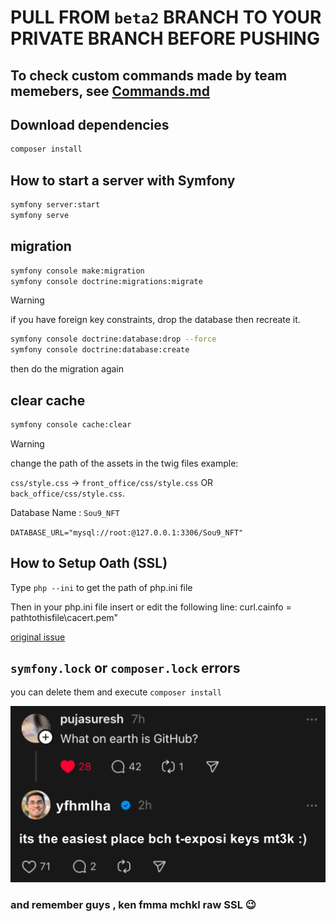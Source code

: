 # PULL FROM `beta2` BRANCH TO YOUR PRIVATE BRANCH BEFORE PUSHING

## To check custom commands made by team memebers, see [Commands.md](./Commands.md)

## Download dependencies

```sh
composer install
```

## How to start a server with Symfony

```sh
symfony server:start 
symfony serve
```

## migration

```sh
symfony console make:migration
symfony console doctrine:migrations:migrate
```

> [!WARNING]
> if you have foreign key constraints, drop the database then recreate it.

```sh
symfony console doctrine:database:drop --force
symfony console doctrine:database:create
```

then do the migration again

## clear cache

```sh
symfony console cache:clear
```

> [!WARNING]
> change the path of the assets in the twig files example:
> 
> `css/style.css` -> `front_office/css/style.css` OR `back_office/css/style.css`.

Database Name : `Sou9_NFT`

`DATABASE_URL="mysql://root:@127.0.0.1:3306/Sou9_NFT"`

## How to Setup Oath (SSL)

Type `php --ini` to get the path of php.ini file

Then in your php.ini file insert or edit the following line: curl.cainfo = pathtothisfile\cacert.pem"

[original issue](https://stackoverflow.com/questions/37997669/curl-error-60-ssl-certification-issue-when-attempting-to-use-symfony)

## `symfony.lock` or `composer.lock` errors

you can delete them and execute `composer install`

![meme](fluff/chrome_2a5vy6dUJf.png)

### and remember guys , ken fmma mchkl raw SSL 😉   